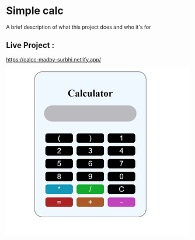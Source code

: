 
# Simple calc 

A brief description of what this project does and who it's for

## Live Project :

https://calcc-madby-surbhi.netlify.app/

<img src="git.png">

